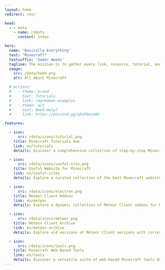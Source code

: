 ```yaml
---
layout: home
redirect: /en/ 

head:
  - - meta
    - name: robots
      content: index

hero:
  name: "Basically Everything"
  text: "Minecraft"
  textsuffix: 'Gamer Needs'
  tagline: The mission is to gather every link, resource, tutorial, and tool you’ll ever need for the ultimate Minecraft experience, all in one place..
  image:
    src: /data/home.png
    alt: All About Minecraft

  # actions:
  #   - theme: brand
  #     text: Tutorials
  #     link: /markdown-examples
  #   - theme: alt
  #     text: Need Help?
  #     link: https://discord.gg/q5nF6mj4AV

features:

  - icon:
      src: /data/icons/tutorial.png
    title: Minecraft Tutorials Hub
    link: en/tutorials
    details: Discover a comprehensive collection of step-by-step Minecraft tutorials, guiding you through mod installation, gameplay tips, building techniques.

  - icon:
      src: /data/icons/useful-site.png
    title: Useful Website for Minecraft
    link: en/useful-sites
    details: Explore a curated collection of the best Minecraft websites, organized into categories.

  - icon:
      src: /data/icons/electron.png
    title: Meteor Client Addons
    link: en/meteor
    details: Explore a dynamic collection of Meteor Client addons for Minecraft, featuring powerful tools for especially for anarchy servers.

  - icon:
      src: /data/icons/meteor.png
    title: Meteor Client Archive
    link: en/meteor-archive
    details: Explore old versions of Meteor Client versions with corresponding Minecraft versions, download links and source code.

  - icon:
      src: /data/icons/tools.png
    title: Minecraft Web-Based Tools
    link: en/tools
    details: Discover a versatile suite of web-based Minecraft tools designed to enhance your gameplay, server management, and creative projects.
---
```

<Home />

<!-- :::raw
<div class="overflow-hidden"></div>
::: -->